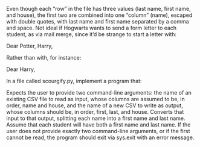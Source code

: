 Even though each “row” in the file has three values (last name, first name, and house), the first two are combined into one “column” (name), escaped with double quotes, with last name and first name separated by a comma and space. Not ideal if Hogwarts wants to send a form letter to each student, as via mail merge, since it’d be strange to start a letter with:

Dear Potter, Harry,

Rather than with, for instance:

Dear Harry,

In a file called scourgify.py, implement a program that:

Expects the user to provide two command-line arguments:
the name of an existing CSV file to read as input, whose columns are assumed to be, in order, name and house, and
the name of a new CSV to write as output, whose columns should be, in order, first, last, and house.
Converts that input to that output, splitting each name into a first name and last name. Assume that each student will have both a first name and last name.
If the user does not provide exactly two command-line arguments, or if the first cannot be read, the program should exit via sys.exit with an error message.

